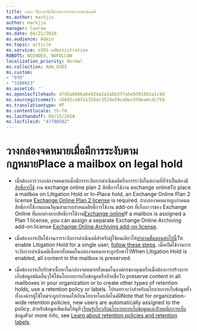 ```yaml
---
title: ๙๗๖-วิธีการเปิดใช้งานการระงับการดำเนินคดี
ms.author: markjjo
author: markjjo
manager: lauraw
ms.date: 04/21/2020
ms.audience: Admin
ms.topic: article
ms.service: o365-administration
ROBOTS: NOINDEX, NOFOLLOW
localization_priority: Normal
ms.collection: Adm_O365
ms.custom:
- "976"
- "3100023"
ms.assetid: ''
ms.openlocfilehash: 47d5a0866a6e92da2a3abb377a5e93918b5a1c9d
ms.sourcegitcommit: c6692ce0fa1358ec3529e59ca0ecdfdea4cdc759
ms.translationtype: MT
ms.contentlocale: th-TH
ms.lasthandoff: 09/15/2020
ms.locfileid: "47780582"
---
```

# <a name="place-a-mailbox-on-legal-hold"></a><span data-ttu-id="50416-102">วางกล่องจดหมายเมื่อมีการระงับตามกฎหมาย</span><span class="sxs-lookup"><span data-stu-id="50416-102">Place a mailbox on legal hold</span></span>

- <span data-ttu-id="50416-103">เมื่อต้องการวางกล่องจดหมายเมื่อมีการระงับการดำเนินคดีหรือการระงับในสถานที่ที่จำเป็นต้องมี [สิทธิ์การใช้](https://docs.microsoft.com/office365/servicedescriptions/office-365-platform-service-description/office-365-plan-options) งาน exchange online plan 2 สิทธิ์การใช้งาน exchange online</span><span class="sxs-lookup"><span data-stu-id="50416-103">To place a mailbox on Litigation Hold or In-Place hold, an Exchange Online Plan 2 license [Exchange Online Plan 2 license](https://docs.microsoft.com/office365/servicedescriptions/office-365-platform-service-description/office-365-plan-options) is required.</span></span> <span data-ttu-id="50416-104">ถ้ากล่องจดหมายถูกกำหนดสิทธิ์การใช้งานแผน1คุณสามารถกำหนดสิทธิ์การใช้งาน add-on ที่เก็บถาวรของ Exchange Online ที่แยกต่างหากสิทธิ์การใช้งาน[Exchange online](https://docs.microsoft.com/office365/servicedescriptions/exchange-online-archiving-service-description)</span><span class="sxs-lookup"><span data-stu-id="50416-104">If a mailbox is assigned a Plan 1 license, you can assign a separate Exchange Online Archiving add-on license [Exchange Online Archiving add-on license](https://docs.microsoft.com/office365/servicedescriptions/exchange-online-archiving-service-description).</span></span>

- <span data-ttu-id="50416-105">เมื่อต้องการเปิดใช้งานการระงับการดำเนินคดีสำหรับผู้ใช้คนเดียวให้[ทำตามขั้นตอนต่อไปนี้](https://docs.microsoft.com/microsoft-365/compliance/create-a-litigation-hold)</span><span class="sxs-lookup"><span data-stu-id="50416-105">To enable Litigation Hold for a single user, [follow these steps](https://docs.microsoft.com/microsoft-365/compliance/create-a-litigation-hold).</span></span> <span data-ttu-id="50416-106">เมื่อเปิดใช้งานการระงับการดำเนินคดีเนื้อหาทั้งหมดในกล่องจดหมายจะถูกรักษาไว้</span><span class="sxs-lookup"><span data-stu-id="50416-106">When Litigation Hold is enabled, all content in the mailbox is preserved.</span></span>

- <span data-ttu-id="50416-107">เมื่อต้องการเก็บรักษาเนื้อหาในกล่องจดหมายทั้งหมดในองค์กรของคุณหรือเมื่อต้องการสร้างการเก็บข้อมูลชนิดอื่นๆให้ใช้นโยบายการเก็บข้อมูลหรือป้ายชื่อ</span><span class="sxs-lookup"><span data-stu-id="50416-107">To preserve content in all mailboxes in your organization or to create other types of retention holds, use a retention policy or labels.</span></span> <span data-ttu-id="50416-108">โปรดทราบว่าสำหรับนโยบายการเก็บข้อมูลทั่วทั้งองค์กรผู้ใช้ใหม่จะถูกกำหนดให้กับนโยบายโดยอัตโนมัติ</span><span class="sxs-lookup"><span data-stu-id="50416-108">Note that for organization-wide retention policies, new users are automatically assigned to the policy.</span></span> <span data-ttu-id="50416-109">สำหรับข้อมูลเพิ่มเติมให้ดูที่ [เรียนรู้เกี่ยวกับนโยบายการเก็บข้อมูลและป้ายผนึกการเก็บ](https://docs.microsoft.com/microsoft-365/compliance/retention-policies#applying-a-retention-policy-to-an-entire-organization-or-specific-locations)ข้อมูล</span><span class="sxs-lookup"><span data-stu-id="50416-109">For more info, see [Learn about retention policies and retention labels](https://docs.microsoft.com/microsoft-365/compliance/retention-policies#applying-a-retention-policy-to-an-entire-organization-or-specific-locations).</span></span> 
